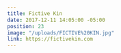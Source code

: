 ```yaml
---
title: Fictive Kin
date: 2017-12-11 14:05:00 -05:00
position: 23
image: "/uploads/FICTIVE%20KIN.jpg"
link: https://fictivekin.com
---
```


